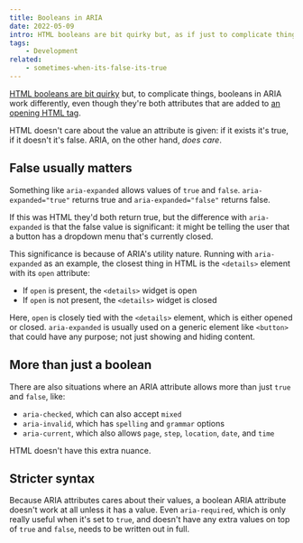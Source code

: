 ```yaml
---
title: Booleans in ARIA
date: 2022-05-09
intro: HTML booleans are bit quirky but, as if just to complicate things, booleans in ARIA work slightly differently. It's worth knowing how and why.
tags:
    - Development
related:
    - sometimes-when-its-false-its-true
---
```


[HTML booleans are bit quirky](/blog/sometimes-when-its-false-its-true) but, to complicate things, booleans in ARIA work differently, even though they're both attributes that are added to [an opening HTML tag](/blog/the-difference-between-elements-and-tags-in-html#tags).

HTML doesn't care about the value an attribute is given: if it exists it's true, if it doesn't it's false. ARIA, on the other hand, *does care*.


## False usually matters

Something like `aria-expanded` allows values of `true` and `false`. `aria-expanded="true"` returns true and `aria-expanded="false"` returns false.

If this was HTML they'd both return true, but the difference with `aria-expanded` is that the false value is significant: it might be telling the user that a button has a dropdown menu that's currently closed.

This significance is because of ARIA's utility nature. Running with `aria-expanded` as an example, the closest thing in HTML is the `<details>` element with its `open` attribute:

- If `open` is present, the `<details>` widget is open
- If `open` is not present, the `<details>` widget is closed

Here, `open` is closely tied with the `<details>` element, which is either opened or closed. `aria-expanded` is usually used on a generic element like `<button>` that could have any purpose; not just showing and hiding content.


## More than just a boolean

There are also situations where an ARIA attribute allows more than just `true` and `false`, like:

- `aria-checked`, which can also accept `mixed`
- `aria-invalid`, which has `spelling` and `grammar` options
- `aria-current`, which also allows `page`, `step`, `location`, `date`, and `time`

HTML doesn't have this extra nuance.


## Stricter syntax

Because ARIA attributes cares about their values, a boolean ARIA attribute doesn't work at all unless it has a value. Even `aria-required`, which is only really useful when it's set to `true`, and doesn't have any extra values on top of `true` and `false`, needs to be written out in full.
